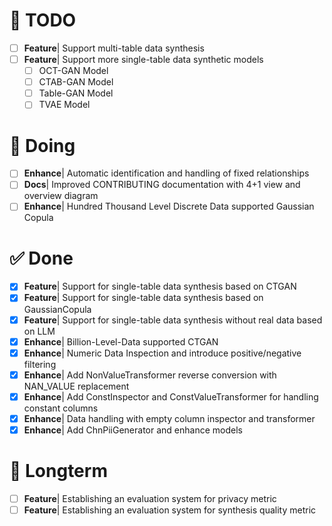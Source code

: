 # 📝 TODO

- [ ] **Feature**| Support multi-table data synthesis
- [ ] **Feature**| Support more single-table data synthetic models
  - [ ] OCT-GAN Model
  - [ ] CTAB-GAN Model
  - [ ] Table-GAN Model
  - [ ] TVAE Model

# 🚧 Doing

- [ ] **Enhance**| Automatic identification and handling of fixed relationships
- [ ] **Docs**| Improved CONTRIBUTING documentation with 4+1 view and overview diagram
- [ ] **Enhance**| Hundred Thousand Level Discrete Data supported Gaussian Copula

# ✅ Done

- [x] **Feature**| Support for single-table data synthesis based on CTGAN
- [x] **Feature**| Support for single-table data synthesis based on GaussianCopula
- [x] **Feature**| Support for single-table data synthesis without real data based on LLM
- [x] **Enhance**| Billion-Level-Data supported CTGAN
- [x] **Enhance**| Numeric Data Inspection and introduce positive/negative filtering
- [x] **Enhance**| Add NonValueTransformer reverse conversion with NAN_VALUE replacement
- [x] **Enhance**| Add ConstInspector and ConstValueTransformer for handling constant columns
- [x] **Enhance**| Data handling with empty column inspector and transformer
- [x] **Enhance**| Add ChnPiiGenerator and enhance models

# 🌟 Longterm

- [ ] **Feature**| Establishing an evaluation system for privacy metric
- [ ] **Feature**| Establishing an evaluation system for synthesis quality metric
